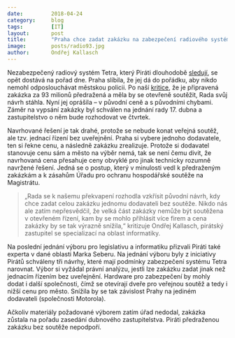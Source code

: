 ```yaml
---
date:         2018-04-24
category:     blog
tags:         [IT]
layout:       post
title:        "Praha chce zadat zakázku na zabezpečení radiového systému za 93 milionů bez soutěže, Piráti to odmítají" 
image:        posts/radio93.jpg
author:       Ondřej Kallasch
---
```


Nezabezpečený radiový systém Tetra, který Piráti dlouhodobě [sledují](https://praha.pirati.cz/odposlouchavani.html), se opět dostává na pořad dne. Praha slíbila, že jej dá do pořádku, aby nikdo nemohl odposlouchávat městskou policii. Po naší [kritice](https://praha.pirati.cz/jrbu-na-mrs.html), že je připravená zakázka za 93 milionů předražená a měla by se otevřeně soutěžit, Rada svůj návrh stáhla. Nyní jej oprášila – v původní ceně a s původními chybami. Záměr na vypsání zakázky byl schválen na jednání rady 17. dubna a zastupitelstvo o něm bude rozhodovat ve čtvrtek.

Navrhované řešení je tak drahé, protože se nebude konat veřejná soutěž, ale tzv. jednací řízení bez uveřejnění. Praha si vybere jednoho dodavatele, ten si řekne cenu, a následně zakázku zrealizuje. Protože si dodavatel stanovuje cenu sám a město na výběr nemá, tak se není čemu divit, že navrhovaná cena přesahuje ceny obvyklé pro jinak technicky rozumně navržené řešení. Jedná se o postup, který v minulosti vedl k předraženým zakázkám a k zásahům Úřadu pro ochranu hospodářské soutěže na Magistrátu.

> „Rada se k našemu překvapení rozhodla vzkřísit původní návrh, kdy chce zadat celou zakázku jednomu dodavateli bez soutěže. Nikdo nás ale zatím nepřesvědčil, že velká část zakázky nemůže být soutěžena v otevřeném řízení, kam by se mohlo přihlásit více firem a cena zakázky by se tak výrazně snížila,“ kritizuje Ondřej Kallasch, pirátský zastupitel se specializací na oblast informatiky. 

Na poslední jednání výboru pro legislativu a informatiku přizvali Piráti také experta v dané oblasti Marka Seberu. Na jednání výboru byly z iniciativy Pirátů schváleny tři návrhy, které mají podmínky zabezpečení systému Tetra narovnat. Výbor si vyžádal právní analýzu, jestli lze zakázku zadat jinak než jednacím řízením bez uveřejnění. Hardware pro zabezpečení by mohly dodat i další společnosti, čímž se otevírají dveře pro veřejnou soutěž a tedy i nižší cenu pro město. Snížila by se tak závislost Prahy na jediném dodavateli (společnosti Motorola).

Ačkoliv materiály požadované výborem zatím úřad nedodal, zakázka zůstala na pořadu zasedání dubnového zastupitelstva. Piráti předraženou zakázku bez soutěže nepodpoří. 
